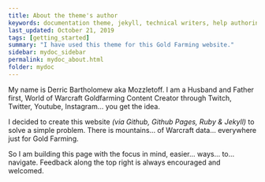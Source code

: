 ```yaml
---
title: About the theme's author
keywords: documentation theme, jekyll, technical writers, help authoring tools, hat replacements
last_updated: October 21, 2019
tags: [getting_started]
summary: "I have used this theme for this Gold Farming website."
sidebar: mydoc_sidebar
permalink: mydoc_about.html
folder: mydoc
---
```


My name is Derric Bartholomew aka Mozzletoff. I am a Husband and Father first, World of Warcraft Goldfarming Content Creator through Twitch, Twitter, Youtube, Instagram... you get the idea.

I decided to create this website _(via Github, Github Pages, Ruby & Jekyll)_ to solve a simple problem. There is mountains... of Warcraft data... everywhere just for Gold Farming.

So I am building this page with the focus in mind, easier... ways... to... navigate. Feedback along the top right is always encouraged and welcomed.
